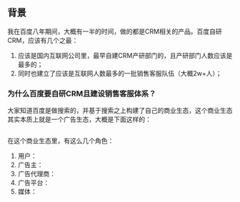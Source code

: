 ## **背景**
我在百度八年期间，大概有一半的时间，做的都是CRM相关的产品。百度自研CRM，应该有几个之最：
1. 应该是国内互联网公司里，最早自建CRM产研部门的，且产研部门人数应该是最多的；
2. 同时也建立了应该是互联网人数最多的一批销售客服队伍（大概2w+人）；

### **为什么百度要自研CRM且建设销售客服体系？**
大家知道百度是做搜索的，并基于搜索之上构建了自己的商业生态，这个商业生态其实本质上就是一个广告生态，大概是下面这样的：

![]()

在这个商业生态里，有这么几个角色：
1. 用户：
2. 广告主：
3. 广告代理商：
4. 广告平台：
5. 媒体：

